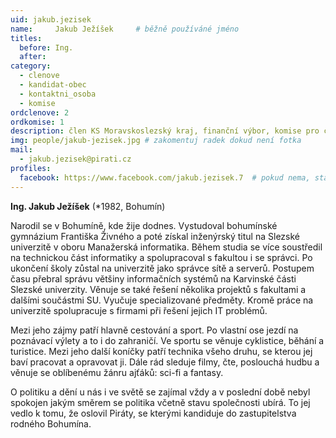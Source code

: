 ```yaml
---
uid: jakub.jezisek
name:     Jakub Ježíšek  	# běžně používáné jméno
titles:
  before: Ing.
  after:
category:
  - clenove
  - kandidat-obec
  - kontaktni_osoba
  - komise
ordclenove: 2
ordkomise: 1
description: člen KS Moravskoslezský kraj, finanční výbor, komise pro cyklodopravu, správce sítě # zobrazuje se v lide
img: people/jakub-jezisek.jpg # zakomentuj radek dokud není fotka
mail:
  - jakub.jezisek@pirati.cz
profiles:
  facebook: https://www.facebook.com/jakub.jezisek.7  # pokud nema, staci smazat tuto radku
---
```


**Ing. Jakub Ježíšek** (*1982, Bohumín)

Narodil se v Bohumíně, kde žije dodnes. Vystudoval bohumínské gymnázium Františka Živného a poté získal inženýrský titul na Slezské univerzitě v oboru Manažerská informatika. Během studia se více soustředil na technickou část informatiky a spolupracoval s fakultou i se správci. Po ukončení školy zůstal na univerzitě jako správce sítě a serverů. Postupem času přebral správu většiny informačních systémů na Karvinské části Slezské univerzity. Věnuje se také řešení několika projektů s fakultami a dalšími součástmi SU. Vyučuje specializované předměty. Kromě práce na univerzitě spolupracuje s firmami při řešení jejich IT problémů.

Mezi jeho zájmy patří hlavně cestování a sport. Po vlastní ose jezdí na poznávací výlety a to i do zahraničí. Ve sportu se věnuje cyklistice, běhání a turistice. Mezi jeho další koníčky patří technika všeho druhu, se kterou jej baví pracovat a opravovat ji. Dále rád sleduje filmy, čte, poslouchá hudbu a věnuje se oblíbenému žánru ajťáků: sci-fi a fantasy.

O politiku a dění u nás i ve světě se zajímal vždy a v poslední době nebyl spokojen jakým směrem se politika včetně stavu společnosti ubírá. To jej vedlo k tomu, že oslovil Piráty, se kterými kandiduje do zastupitelstva rodného Bohumína. 
